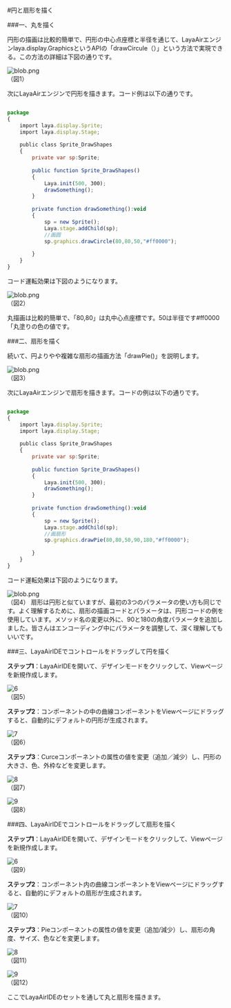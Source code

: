 #円と扇形を描く



###一、丸を描く

円形の描画は比較的簡単で、円形の中心点座標と半径を通じて、LayaAirエンジンlaya.display.GraphicsというAPIの「drawCircule（）」という方法で実現できる。この方法の詳細は下図の通りです。

​![blob.png](img/1.png)<br/>
（図1）

次にLayaAirエンジンで円形を描きます。コード例は以下の通りです。


```javascript

package
{
    import laya.display.Sprite;
    import laya.display.Stage;
      
    public class Sprite_DrawShapes
    {
        private var sp:Sprite;
          
        public function Sprite_DrawShapes()
        {
            Laya.init(500, 300);
            drawSomething();
        }
  
        private function drawSomething():void
        {
            sp = new Sprite();
            Laya.stage.addChild(sp);
            //画圆
            sp.graphics.drawCircle(80,80,50,"#ff0000");
              
        }
    }
}
```


コード運転効果は下図のようになります。

​![blob.png](img/2.png)<br/>
（図2）

丸描画は比較的簡単で、「80,80」は丸中心点座標です。50は半径です#ff0000「丸塗りの色の値です。



###二、扇形を描く

続いて、円よりやや複雑な扇形の描画方法「drawPie()」を説明します。

​![blob.png](img/3.png)<br/>
（図3）

次にLayaAirエンジンで扇形を描きます。コードの例は以下の通りです。


```javascript

package
{
    import laya.display.Sprite;
    import laya.display.Stage;
      
    public class Sprite_DrawShapes
    {
        private var sp:Sprite;
          
        public function Sprite_DrawShapes()
        {
            Laya.init(500, 300);
            drawSomething();
        }
  
        private function drawSomething():void
        {
            sp = new Sprite();
            Laya.stage.addChild(sp);
            //画扇形
            sp.graphics.drawPie(80,80,50,90,180,"#ff0000");
              
        }
    }
}
```


コード運転効果は下図のようになります。

​![blob.png](img/4.png)<br/>
（図4）
扇形は円形と似ていますが、最初の3つのパラメータの使い方も同じです。よく理解するために、扇形の描画コードとパラメータは、円形コードの例を使用しています。メソッド名の変更以外に、90と180の角度パラメータを追加しました。皆さんはエンコーディング中にパラメータを調整して、深く理解してもいいです。



###三、LayaAirIDEでコントロールをドラッグして円を描く

**ステップ1**：LayaAirIDEを開いて、デザインモードをクリックして、Viewページを新規作成します。

​![6](img/5.png)<br/>
（図5）

**ステップ2**：コンポーネントの中の曲線コンポーネントをViewページにドラッグすると、自動的にデフォルトの円形が生成されます。

​![7](img/6.png)<br/>
（図6）

**ステップ3**：Curceコンポーネントの属性の値を変更（追加／減少）し、円形の大きさ、色、外枠などを変更します。

​![8](img/7.png)<br/>
（図7）

​![9](img/8.png)<br/>
（図8）



###四、LayaAirIDEでコントロールをドラッグして扇形を描く

**ステップ1**：LayaAirIDEを開いて、デザインモードをクリックして、Viewページを新規作成します。

​![6](img/5.png)<br/>
（図9）

**ステップ2**：コンポーネント内の曲線コンポーネントをViewページにドラッグすると、自動的にデフォルトの扇形が生成されます。

​![7](img/9.png)<br/>
（図10）

**ステップ3**：Pieコンポーネントの属性の値を変更（追加/減少）し、扇形の角度、サイズ、色などを変更します。

​![8](img/10.png)<br/>
（図11）

​![9](img/11.png)<br/>
（図12）

ここでLayaAirIDEのセットを通して丸と扇形を描きます。